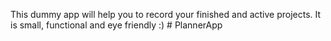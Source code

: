 This dummy app will help you to record your finished  and active projects. It is small, functional and eye friendly :) # PlannerApp
